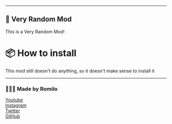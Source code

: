 -------------------------------------------
🔀 Very Random Mod
-------------------------------------------
This is a Very Random Mod!

📦 How to install
==============================
This mod still doesn't do anything, so it doesn't make sense to install it

-------------------------------------------
### 👨🏻‍💻 Made by Romilo
[Youtube](https://www.youtube.com/channel/UCHqIF6pyzrlCHy8sPFmTLzg)
<br/>
[Instagram](https://instagram.com/romilo903)
<br/>
[Twitter](https://twitter.com/romilo903)
<br/>
[GitHub](https://github.com/romilodev)
